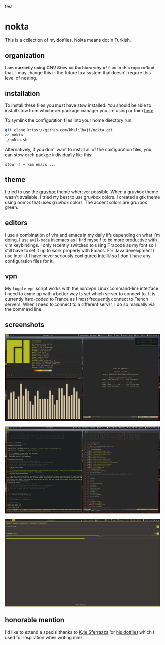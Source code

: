 test
# nokta
This is a collection of my dotfiles.
Nokta means dot in Turkish.

## organization
I am currently using GNU Stow so the hierarchy of files in this repo reflect that. I may change 
this in the future to a system that doesn't require this level of nesting.

## installation
To install these files you must have stow installed. You should be able to install stow
from whichever package manager you are using or from [here](https://www.gnu.org/software/stow/). 

To symlink the configuration files into your home directory run:
```sh
git clone https://github.com/khalilhaji/nokta.git 
cd nokta
./nokta.sh
```

Alternatively, if you don't want to install all of the configuration files, you can stow each packge individually like this:

``` sh
stow -t ~ vim emacs ...
```


## theme
I tried to use the [gruvbox](https://github.com/morhetz/gruvbox) theme wherever possible. When a gruvbox theme wasn't available, I tried my best to use gruvbox colors.
I created a gtk theme using oomox that uses gruvbox colors. The accent colors are gruvbox green.

## editors
I use a combination of vim and emacs in my daily life depending on what I'm doing. I use `evil-mode` in emacs as I find myself to be more productive with vim keybindings.
I only recently switched to using Firacode as my font so I still have to set it up to work properly with Emacs.
For Java development I use IntelliJ. I have never seriously configured IntelliJ so I don't have any configuration files for it.

## vpn
My `toggle-vpn` script works with the nordvpn Linux command-line interface. I need to come up with a better way to set which server to connect to. It is currently hard-coded to France as I most frequently connect to French servers. When I need to connect to a different server, I do so manually via the command line.

## screenshots
![screenshot of my configuration](screenshots/screenshot1.png)

![screenshot of emacs and vim side by side](screenshots/screenshot2.png)

![screenshot of my gtk theme in pavucontrol](screenshots/screenshot3.png)

## honorable mention
I'd like to extend a special thanks to [Kyle Sferrazza](https://kylesferrazza.com/) for [his dotfiles](https://github.com/kylesferrazza/dot) which I used for inspiration when writing mine.
